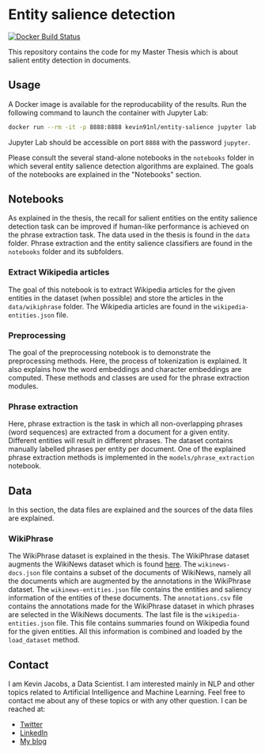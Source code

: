 # Entity salience detection

[![Docker Build Status](https://img.shields.io/docker/build/kevin91nl/entity-salience.svg)](https://hub.docker.com/r/kevin91nl/entity-salience/)

This repository contains the code for my Master Thesis which is about salient entity detection in documents.

## Usage

A Docker image is available for the reproducability of the results. Run the following command to launch the container with Jupyter Lab:

```bash
docker run --rm -it -p 8888:8888 kevin91nl/entity-salience jupyter lab --no-browser
```

Jupyter Lab should be accessible on port `8888` with the password `jupyter`.

Please consult the several stand-alone notebooks in the `notebooks` folder in which several entity salience detection algorithms are explained. The goals of the notebooks are explained in the "Notebooks" section.

## Notebooks

As explained in the thesis, the recall for salient entities on the entity salience detection task can be improved if human-like performance is achieved on the phrase extraction task. The data used in the thesis is found in the `data` folder. Phrase extraction and the entity salience classifiers are found in the `notebooks` folder and its subfolders.

### Extract Wikipedia articles

The goal of this notebook is to extract Wikipedia articles for the given entities in the dataset (when possible) and store the articles in the `data/wikiphrase` folder. The Wikipedia articles are found in the `wikipedia-entities.json` file.

### Preprocessing

The goal of the preprocessing notebook is to demonstrate the preprocessing methods. Here, the process of tokenization is explained. It also explains how the word embeddings and character embeddings are computed. These methods and classes are used for the phrase extraction modules.

### Phrase extraction

Here, phrase extraction is the task in which all non-overlapping phrases (word sequences) are extracted from a document for a given entity. Different entities will result in different phrases. The dataset contains manually labelled phrases per entity per document. One of the explained phrase extraction methods is implemented in the `models/phrase_extraction` notebook.

## Data

In this section, the data files are explained and the sources of the data files are explained.

### WikiPhrase

The WikiPhrase dataset is explained in the thesis. The WikiPhrase dataset augments the WikiNews dataset which is found [here](https://github.com/dexter/dexter-datasets/tree/master/entity-saliency). The `wikinews-docs.json` file contains a subset of the documents of WikiNews, namely all the documents which are augmented by the annotations in the WikiPhrase dataset. The `wikinews-entities.json` file contains the entities and saliency information of the entities of these documents. The `annotations.csv` file contains the annotations made for the WikiPhrase dataset in which phrases are selected in the WikiNews documents. The last file is the `wikipedia-entities.json` file. This file contains summaries found on Wikipedia found for the given entities. All this information is combined and loaded by the `load_dataset` method.

## Contact

I am Kevin Jacobs, a Data Scientist. I am interested mainly in NLP and other topics related to Artificial Intelligence and Machine Learning. Feel free to contact me about any of these topics or with any other question. I can be reached at:
- [Twitter](https://twitter.com/kmjjacobs)
- [LinkedIn](https://www.linkedin.com/in/kevinjacobs1991/)
- [My blog](https://www.data-blogger.com/)